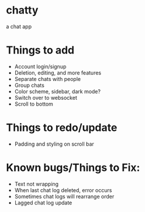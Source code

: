 # chatty
 a chat app

# Things to add
- Account login/signup
- Deletion, editing, and more features
- Separate chats with people
- Group chats
- Color scheme, sidebar, dark mode?
- Switch over to websocket
- Scroll to bottom

# Things to redo/update
- Padding and styling on scroll bar

# Known bugs/Things to Fix:
- Text not wrapping
- When last chat log deleted, error occurs
- Sometimes chat logs will rearrange order
- Lagged chat log update